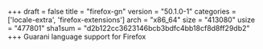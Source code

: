 +++
draft = false
title = "firefox-gn"
version = "50.1.0-1"
categories = ['locale-extra', 'firefox-extensions']
arch = "x86_64"
size = "413080"
usize = "477801"
sha1sum = "d2b122cc3623146bcb3bdfc4bb18cf8d8ff29db2"
+++
Guarani language support for Firefox